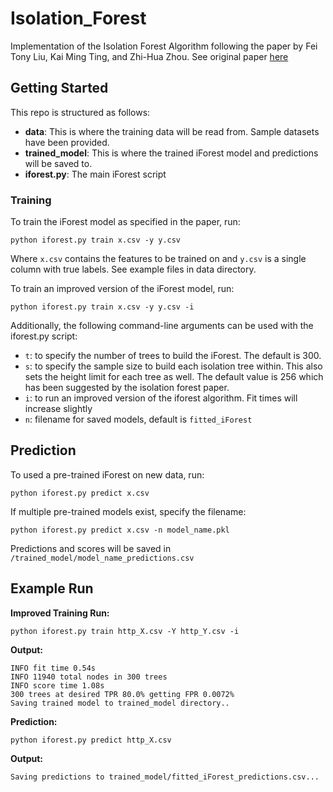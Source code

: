 # Isolation_Forest
Implementation of the Isolation Forest Algorithm following the paper by Fei Tony Liu, Kai Ming Ting, and Zhi-Hua Zhou. See original paper [here](https://github.com/bkhuong/Isolation_Forest/blob/master/IsolationForestPaper.pdf)

## Getting Started 

This repo is structured as follows: 
 - **data**: This is where the training data will be read from. Sample datasets have been provided. 
 - **trained_model**: This is where the trained iForest model and predictions will be saved to. 
 - **iforest.py**: The main iForest script 

### Training 

To train the iForest model as specified in the paper, run:
```
python iforest.py train x.csv -y y.csv
```

Where `x.csv` contains the features to be trained on and `y.csv` is a single column with true labels. See example files in data directory. 

To train an improved version of the iForest model, run: 

```
python iforest.py train x.csv -y y.csv -i 
```

Additionally, the following command-line arguments can be used with the iforest.py script: 
- `t`: to specify the number of trees to build the iForest. The default is 300. 
- `s`: to specify the sample size to build each isolation tree within. This also sets the height limit for each tree as well. The default value is 256 which has been suggested by the isolation forest paper. 
- `i`: to run an improved version of the iforest algorithm. Fit times will increase slightly 
- `n`: filename for saved models, default is `fitted_iForest`

## Prediction 

To used a pre-trained iForest on new data, run: 

```
python iforest.py predict x.csv
```

If multiple pre-trained models exist, specify the filename: 

```
python iforest.py predict x.csv -n model_name.pkl
```

Predictions and scores will be saved in `/trained_model/model_name_predictions.csv`

## Example Run 

**Improved Training Run:**
```
python iforest.py train http_X.csv -Y http_Y.csv -i
```

**Output:**
```
INFO fit time 0.54s
INFO 11940 total nodes in 300 trees
INFO score time 1.08s
300 trees at desired TPR 80.0% getting FPR 0.0072%
Saving trained model to trained_model directory..
```

**Prediction:**
```
python iforest.py predict http_X.csv 
```

**Output:**
```
Saving predictions to trained_model/fitted_iForest_predictions.csv...
```
